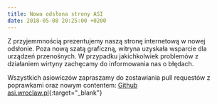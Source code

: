 ```yaml
---
title: Nowa odsłona strony ASI
date: 2018-05-08 20:25:00 +0200
---
```


Z przyjemmnością prezentujemy naszą stronę internetową w nowej odsłonie.
Poza nową szatą graficzną, witryna uzyskała wsparcie dla urządzeń przenośnych.
W przypadku jakichkolwiek problemów z działaniem wirtyny zachęcamy do informowania nas o błędach.

Wszystkich asiowiczów zapraszamy do zostawiania pull requestów z poprawkami oraz nowym contentem:
[Github asi.wroclaw.pl](https://github.com/asi-pwr/asi.wroclaw.pl){:target="_blank"}
